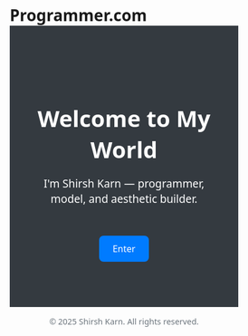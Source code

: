 # Programmer.com
<!doctype html>
<html lang="en">
<head>
  <meta charset="UTF-8">
  <meta name="viewport" content="width=device-width, initial-scale=1.0">
  <title>Shirsh Karn | Portfolio</title>
  <style>
    * {
      margin: 0;
      padding: 0;
      box-sizing: border-box;
      font-family: 'Segoe UI', Tahoma, Geneva, Verdana, sans-serif;
    }

    body {
      background: linear-gradient(135deg, #f8f9fa, #e9ecef);
      color: #212529;
      line-height: 1.6;
      transition: all 0.5s ease;
    }

    .page {
      display: none;
      padding: 2rem;
      max-width: 960px;
      margin: auto;
      opacity: 0;
      transform: translateY(20px);
      transition: opacity 0.6s ease, transform 0.6s ease;
    }

    .active {
      display: block;
      opacity: 1;
      transform: translateY(0);
    }

    .intro, .outro {
      text-align: center;
      padding: 5rem 2rem;
      background-color: #343a40;
      color: white;
      opacity: 0;
      transform: translateY(20px);
      transition: opacity 0.6s ease, transform 0.6s ease;
    }

    .active.intro, .active.outro {
      opacity: 1;
      transform: translateY(0);
    }

    .intro h1, .outro h2 {
      font-size: 2.5rem;
      margin-bottom: 1rem;
    }

    .intro p, .outro p {
      font-size: 1.2rem;
    }

    .enter-btn {
      display: inline-block;
      margin-top: 2rem;
      padding: 0.75rem 1.5rem;
      font-size: 1rem;
      color: white;
      background-color: #007bff;
      border: none;
      border-radius: 8px;
      cursor: pointer;
      transition: background 0.3s ease, transform 0.3s ease;
    }

    .enter-btn:hover {
      background-color: #0056b3;
      transform: scale(1.05);
    }

    header {
      background-color: #343a40;
      color: white;
      padding: 2rem 1rem;
      text-align: center;
    }

    header h1 {
      font-size: 2.5rem;
    }

    .bio, .skills, .socials {
      margin-bottom: 2rem;
      padding: 1rem;
      background: white;
      border-radius: 12px;
      box-shadow: 0 5px 15px rgba(0,0,0,0.05);
    }

    h2 {
      margin-bottom: 1rem;
      color: #495057;
    }

    ul {
      list-style: none;
      display: flex;
      flex-wrap: wrap;
      gap: 10px;
    }

    ul li {
      background-color: #dee2e6;
      padding: 0.5rem 1rem;
      border-radius: 8px;
    }

    .socials a {
      display: inline-block;
      margin-right: 10px;
      text-decoration: none;
      color: #007bff;
      font-weight: bold;
      transition: color 0.3s ease;
    }

    .socials a:hover {
      color: #0056b3;
    }

    footer {
      text-align: center;
      padding: 1rem;
      color: #6c757d;
      font-size: 0.9rem;
    }
  </style>
</head>
<body>

  <div class="intro active" id="introPage">
    <h1>Welcome to My World</h1>
    <p>I'm Shirsh Karn — programmer, model, and aesthetic builder.</p>
    <button class="enter-btn" onclick="enterSite()">Enter</button>
  </div>

  <div class="page" id="mainPage">
    <header>
      <h1>Shirsh Karn</h1>
      <p>Aesthetic Builder • Online Model • Programmer</p>
    </header>

    <section class="bio">
      <h2>About Me</h2>
      <p>I'm Shirsh Karn, a 17-year-old aesthetic builder and small online model on Instagram. I have a deep passion for coding and development — blending creativity with logic. I enjoy sharing content that inspires fitness, aesthetics, and tech lifestyle.</p>
    </section>

    <section class="skills">
      <h2>Skills</h2>
      <ul>
        <li>HTML</li>
        <li>CSS</li>
        <li>JavaScript</li>
        <li>Python</li>
        <li>C#</li>
      </ul>
    </section>

    <section class="socials">
      <h2>Connect With Me</h2>
      <a href="https://www.instagram.com/shirsh.karn/" target="_blank">Instagram</a>
    </section>
  </div>

  <div class="outro page" id="endPage">
    <h2>Thanks for Visiting!</h2>
    <p>Stay aesthetic, stay inspired. Follow me for more on Instagram.</p>
    <a class="enter-btn" href="https://www.instagram.com/shirsh.karn/" target="_blank">Follow on Instagram</a>
  </div>

  <footer>
    &copy; 2025 Shirsh Karn. All rights reserved.
  </footer>

  <script>
    function enterSite() {
      const intro = document.getElementById('introPage');
      const main = document.getElementById('mainPage');

      intro.classList.remove('active');
      setTimeout(() => {
        intro.style.display = 'none';
        main.classList.add('active');
      }, 600);

      setTimeout(() => {
        main.classList.remove('active');
        document.getElementById('endPage').classList.add('active');
      }, 18000); // Shows outro after 18s
    }
  </script>

</body>
</html>
